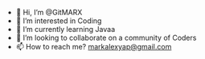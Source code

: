 - 👋 Hi, I’m @GitMARX
- 👀 I’m interested in Coding
- 🌱 I’m currently learning Javaa
- 💞️ I’m looking to collaborate on a community of Coders
- 📫 How to reach me? markalexyap@gmail.com

<!---
GitMafy/GitMafy is a ✨ special ✨ repository because its `README.md` (this file) appears on your GitHub profile.
You can click the Preview link to take a look at your changes.
--->
